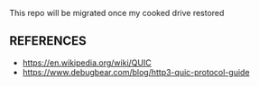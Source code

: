 This repo will be migrated once my cooked drive restored

## REFERENCES
- https://en.wikipedia.org/wiki/QUIC
- https://www.debugbear.com/blog/http3-quic-protocol-guide
